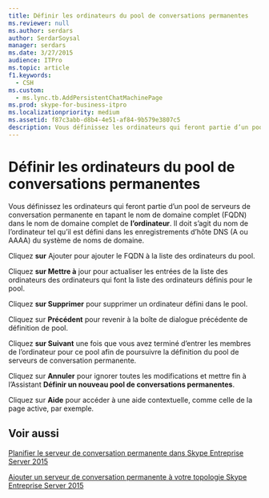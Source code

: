 ```yaml
---
title: Définir les ordinateurs du pool de conversations permanentes
ms.reviewer: null
ms.author: serdars
author: SerdarSoysal
manager: serdars
ms.date: 3/27/2015
audience: ITPro
ms.topic: article
f1.keywords:
  - CSH
ms.custom:
  - ms.lync.tb.AddPersistentChatMachinePage
ms.prod: skype-for-business-itpro
ms.localizationpriority: medium
ms.assetid: f87c3abb-d8b4-4e51-af84-9b579e3807c5
description: Vous définissez les ordinateurs qui feront partie d’un pool de serveurs de conversation permanente en tapant le nom de domaine complet (FQDN) dans le nom de domaine complet de l’ordinateur. Il doit s’agit du nom de l’ordinateur tel qu’il est défini dans les enregistrements d’hôte DNS (A ou AAAA) du système de noms de domaine.
---
```


# <a name="define-computers-in-persistent-chat-pool"></a>Définir les ordinateurs du pool de conversations permanentes
 
Vous définissez les ordinateurs qui feront partie d’un pool de serveurs de conversation permanente en tapant le nom de domaine complet (FQDN) dans le nom de domaine complet de **l’ordinateur**. Il doit s’agit du nom de l’ordinateur tel qu’il est défini dans les enregistrements d’hôte DNS (A ou AAAA) du système de noms de domaine.
  
Cliquez **sur** Ajouter pour ajouter le FQDN à la liste des ordinateurs du pool.
  
Cliquez **sur Mettre à** jour pour actualiser les entrées de la liste des ordinateurs des ordinateurs qui font la liste des ordinateurs définis pour le pool.
  
Cliquez **sur Supprimer** pour supprimer un ordinateur défini dans le pool.
  
Cliquez sur **Précédent** pour revenir à la boîte de dialogue précédente de définition de pool.
  
Cliquez **sur Suivant** une fois que vous avez terminé d’entrer les membres de l’ordinateur pour ce pool afin de poursuivre la définition du pool de serveurs de conversation permanente.
  
Cliquez sur **Annuler** pour ignorer toutes les modifications et mettre fin à l’Assistant **Définir un nouveau pool de conversations permanentes**.
  
Cliquez sur **Aide** pour accéder à une aide contextuelle, comme celle de la page active, par exemple.
  
## <a name="see-also"></a>Voir aussi

[Planifier le serveur de conversation permanente dans Skype Entreprise Server 2015](../../plan-your-deployment/persistent-chat-server/persistent-chat-server.md)
  
[Ajouter un serveur de conversation permanente à votre topologie Skype Entreprise Server 2015](../../deploy/deploy-persistent-chat-server/add-persistent-chat-server.md)
